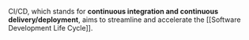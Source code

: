 CI/CD, which stands for **continuous integration and continuous delivery/deployment**, aims to streamline and accelerate the [[Software Development Life Cycle]]. 
